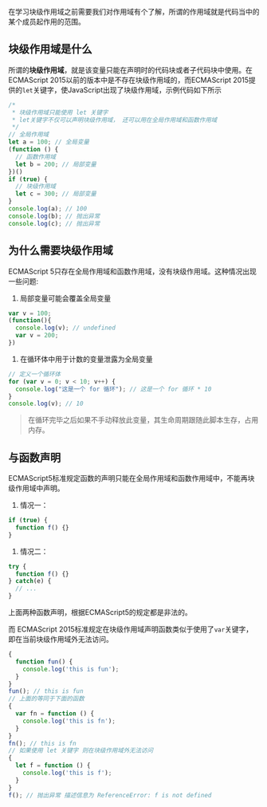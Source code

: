 在学习块级作用域之前需要我们对作用域有个了解，所谓的作用域就是代码当中的某个成员起作用的范围。

## 块级作用域是什么

所谓的**块级作用域**，就是该变量只能在声明时的代码块或者子代码块中使用。在ECMAScript 2015以前的版本中是不存在块级作用域的，而ECMAScript 2015提供的`let`关键字，使JavaScript出现了块级作用域，示例代码如下所示

```JavaScript
/*
 * 块级作用域只能使用 let 关键字
 * let关键字不仅可以声明块级作用域， 还可以用在全局作用域和函数作用域
 */
// 全局作用域
let a = 100; // 全局变量
(function () {
  // 函数作用域
  let b = 200; // 局部变量
})()
if (true) {
  // 块级作用域
  let c = 300; // 局部变量
}
console.log(a); // 100
console.log(b); // 抛出异常
console.log(c); // 抛出异常
```

## 为什么需要块级作用域

ECMAScript 5只存在全局作用域和函数作用域，没有块级作用域。这种情况出现一些问题:

1. 局部变量可能会覆盖全局变量

```JavaScript
var v = 100;
(function(){
  console.log(v); // undefined 
  var v = 200;
})
```

1. 在循环体中用于计数的变量泄露为全局变量

```JavaScript
// 定义一个循环体
for (var v = 0; v < 10; v++) {
  console.log("这是一个 for 循环"); // 这是一个 for 循环 * 10
}
console.log(v); // 10
```

  > 在循环完毕之后如果不手动释放此变量，其生命周期跟随此脚本生存，占用内存。

## 与函数声明

ECMAScript5标准规定函数的声明只能在全局作用域和函数作用域中，不能再块级作用域中声明。

1. 情况一：

```JavaScript
if (true) {
  function f() {}
}
```

1. 情况二：

```JavaScript
try {
  function f() {}
} catch(e) {
  // ...
}
```

上面两种函数声明，根据ECMAScript5的规定都是非法的。

而 ECMAScript 2015标准规定在块级作用域声明函数类似于使用了`var`关键字，即在当前块级作用域外无法访问。

```JavaScript
{
  function fun() {
    console.log('this is fun');
  }
}
fun(); // this is fun
// 上面的等同于下面的函数
{
  var fn = function () {
    console.log('this is fn');
  }
}
fn(); // this is fn
// 如果使用 let 关键字 则在块级作用域外无法访问
{
  let f = function () {
    console.log('this is f');
  }
}
f(); // 抛出异常 描述信息为 ReferenceError: f is not defined
```